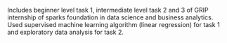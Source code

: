 Includes beginner level task 1, intermediate level task 2 and 3 of GRIP internship of sparks foundation in data science and business analytics. Used supervised machine learning algorithm (linear regression) for task 1 and exploratory data analysis for task 2.
